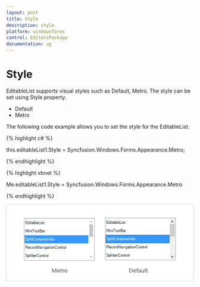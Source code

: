 ```yaml
---
layout: post
title: Style
description: style   
platform: windowsforms
control: EditorsPackage
documentation: ug
---
```


# Style   

EditableList supports visual styles such as Default, Metro. The style can be set using Style property. 

* Default
* Metro

The following code example allows you to set the style for the EditableList.

{% highlight c# %}

this.editableList1.Style = Syncfusion.Windows.Forms.Appearance.Metro;

{% endhighlight %}

{% highlight vbnet %}


Me.editableList1.Style = Syncfusion.Windows.Forms.Appearance.Metro

{% endhighlight %}



![](Style_images/Style_img1.png)



